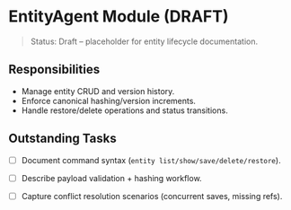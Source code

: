 # EntityAgent Module (DRAFT)

> Status: Draft – placeholder for entity lifecycle documentation.

## Responsibilities
- Manage entity CRUD and version history.
- Enforce canonical hashing/version increments.
- Handle restore/delete operations and status transitions.

## Outstanding Tasks
- [ ] Document command syntax (`entity list/show/save/delete/restore`).
- [ ] Describe payload validation + hashing workflow.
- [ ] Capture conflict resolution scenarios (concurrent saves, missing refs).

